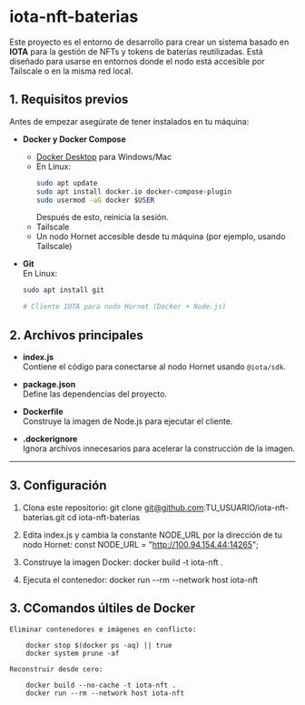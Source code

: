 # iota-nft-baterias

Este proyecto es el entorno de desarrollo para crear un sistema basado en **IOTA** para la gestión de NFTs y tokens de baterías reutilizadas. Está diseñado para usarse en entornos donde el nodo está accesible por Tailscale o en la misma red local.

## 1. Requisitos previos

Antes de empezar asegúrate de tener instalados en tu máquina:

- **Docker y Docker Compose**  
  - [Docker Desktop](https://www.docker.com/products/docker-desktop/) para Windows/Mac  
  - En Linux:
    ```bash
    sudo apt update
    sudo apt install docker.io docker-compose-plugin
    sudo usermod -aG docker $USER
    ```
    Después de esto, reinicia la sesión.
  - Tailscale
  - Un nodo Hornet accesible desde tu máquina (por ejemplo, usando Tailscale)


- **Git**  
  En Linux:
  ```bash
  sudo apt install git

  # Cliente IOTA para nodo Hornet (Docker + Node.js)


## 2. Archivos principales

- **index.js**  
  Contiene el código para conectarse al nodo Hornet usando `@iota/sdk`.

- **package.json**  
  Define las dependencias del proyecto.

- **Dockerfile**  
  Construye la imagen de Node.js para ejecutar el cliente.

- **.dockerignore**  
  Ignora archivos innecesarios para acelerar la construcción de la imagen.

---

## 3. Configuración

1. Clona este repositorio:
    git clone git@github.com:TU_USUARIO/iota-nft-baterias.git
    cd iota-nft-baterias

2. Edita index.js y cambia la constante NODE_URL por la dirección de tu nodo Hornet:
    const NODE_URL = "http://100.94.154.44:14265";

3. Construye la imagen Docker:
    docker build -t iota-nft .

4. Ejecuta el contenedor:
    docker run --rm --network host iota-nft

## 3. CComandos últiles de Docker

    Eliminar contenedores e imágenes en conflicto:

        docker stop $(docker ps -aq) || true
        docker system prune -af

    Reconstruir desde cero:

        docker build --no-cache -t iota-nft .
        docker run --rm --network host iota-nft

